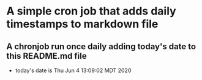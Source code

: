A simple cron job that adds daily timestamps to markdown file
============================================================
## A chronjob run once daily adding today's date to this README.md file
* today's date is Thu Jun  4 13:09:02 MDT 2020
